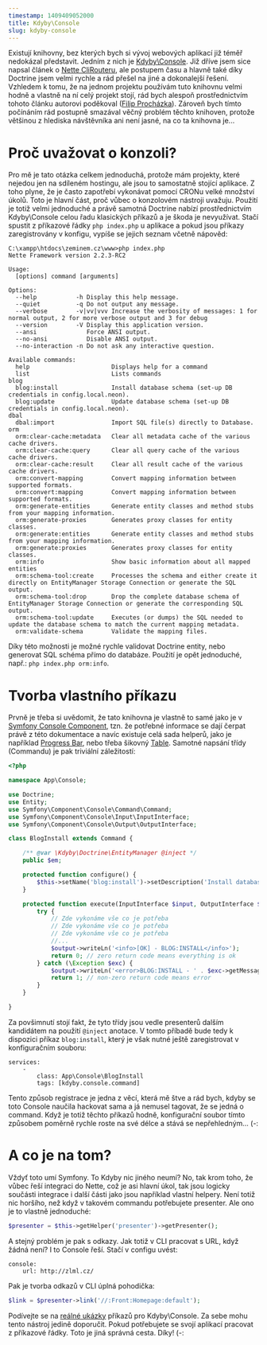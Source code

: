 ```yaml
---
timestamp: 1409409052000
title: Kdyby\Console
slug: kdyby-console
---
```

Existují knihovny, bez kterých bych si vývoj webových aplikací již téměř nedokázal představit. Jedním z nich je [Kdyby\Console](https://github.com/kdyby/console). Již dříve jsem sice napsal článek o [Nette CliRouteru](nette-2-1-dev-clirouter), ale postupem času a hlavně také díky Doctrine jsem velmi rychle a rád přešel na jiné a dokonalejší řešení. Vzhledem k tomu, že na jednom projektu používám tuto knihovnu velmi hodně a vlastně na ní celý projekt stojí, rád bych alespoň prostřednictvím tohoto článku autorovi poděkoval ([Filip Procházka](https://github.com/fprochazka)). Zároveň bych tímto počínáním rád postupně smazával věčný problém těchto knihoven, protože většinou z hlediska návštěvníka ani není jasné, na co ta knihovna je...

# Proč uvažovat o konzoli?

Pro mě je tato otázka celkem jednoduchá, protože mám projekty, které nejedou jen na sdíleném hostingu, ale jsou to samostatně stojící aplikace. Z toho plyne, že je často zapotřebí vykonávat pomocí CRONu velké množství úkolů. Toto je hlavní část, proč vůbec o konzolovém nástroji uvažuju. Použití je totiž velmi jednoduché a právě samotná Doctrine nabízí prostřednictvím Kdyby\Console celou řadu klasických příkazů a je škoda je nevyužívat. Stačí spustit z příkazové řádky `php index.php` u aplikace a pokud jsou příkazy zaregistrovány v konfigu, vypíše se jejich seznam včetně nápověd:

```
C:\xampp\htdocs\zeminem.cz\www>php index.php
Nette Framework version 2.2.3-RC2

Usage:
  [options] command [arguments]

Options:
  --help           -h Display this help message.
  --quiet          -q Do not output any message.
  --verbose        -v|vv|vvv Increase the verbosity of messages: 1 for normal output, 2 for more verbose output and 3 for debug
  --version        -V Display this application version.
  --ansi              Force ANSI output.
  --no-ansi           Disable ANSI output.
  --no-interaction -n Do not ask any interactive question.

Available commands:
  help                       Displays help for a command
  list                       Lists commands
blog
  blog:install               Install database schema (set-up DB credentials in config.local.neon).
  blog:update                Update database schema (set-up DB credentials in config.local.neon).
dbal
  dbal:import                Import SQL file(s) directly to Database.
orm
  orm:clear-cache:metadata   Clear all metadata cache of the various cache drivers.
  orm:clear-cache:query      Clear all query cache of the various cache drivers.
  orm:clear-cache:result     Clear all result cache of the various cache drivers.
  orm:convert-mapping        Convert mapping information between supported formats.
  orm:convert:mapping        Convert mapping information between supported formats.
  orm:generate-entities      Generate entity classes and method stubs from your mapping information.
  orm:generate-proxies       Generates proxy classes for entity classes.
  orm:generate:entities      Generate entity classes and method stubs from your mapping information.
  orm:generate:proxies       Generates proxy classes for entity classes.
  orm:info                   Show basic information about all mapped entities
  orm:schema-tool:create     Processes the schema and either create it directly on EntityManager Storage Connection or generate the SQL output.
  orm:schema-tool:drop       Drop the complete database schema of EntityManager Storage Connection or generate the corresponding SQL output.
  orm:schema-tool:update     Executes (or dumps) the SQL needed to update the database schema to match the current mapping metadata.
  orm:validate-schema        Validate the mapping files.
```
Díky této možnosti je možné rychle validovat Doctrine entity, nebo generovat SQL schéma přímo do databáze. Použití je opět jednoduché, např.: `php index.php orm:info`.

# Tvorba vlastního příkazu

Prvně je třeba si uvědomit, že tato knihovna je vlastně to samé jako je v [Symfony Console Component](http://symfony.com/doc/current/components/console/introduction.html), tzn. že potřebné informace se dají čerpat právě z této dokumentace a navíc existuje celá sada helperů, jako je například [Progress Bar](http://symfony.com/doc/current/components/console/helpers/progressbar.html), nebo třeba šikovný [Table](http://symfony.com/doc/current/components/console/helpers/table.html). Samotné napsání třídy (Commandu) je pak triviální záležitostí:

```php
<?php

namespace App\Console;

use Doctrine;
use Entity;
use Symfony\Component\Console\Command\Command;
use Symfony\Component\Console\Input\InputInterface;
use Symfony\Component\Console\Output\OutputInterface;

class BlogInstall extends Command {

	/** @var \Kdyby\Doctrine\EntityManager @inject */
	public $em;

	protected function configure() {
		$this->setName('blog:install')->setDescription('Install database schema (set-up DB credentials in config.local.neon).');
	}

	protected function execute(InputInterface $input, OutputInterface $output) {
		try {
        	// Zde vykonáme vše co je potřeba
			// Zde vykonáme vše co je potřeba
            // Zde vykonáme vše co je potřeba
            //...
			$output->writeLn('<info>[OK] - BLOG:INSTALL</info>');
			return 0; // zero return code means everything is ok
		} catch (\Exception $exc) {
			$output->writeLn('<error>BLOG:INSTALL - ' . $exc->getMessage() . '</error>');
			return 1; // non-zero return code means error
		}
	}

}
```

Za povšimnutí stojí fakt, že tyto třídy jsou vedle presenterů dalším kandidátem na použití `@inject` anotace. V tomto příbadě bude tedy k dispozici příkaz `blog:install`, který je však nutné ještě zaregistrovat v konfiguračním souboru:

```neon
services:
	-
		class: App\Console\BlogInstall
		tags: [kdyby.console.command]
```

Tento způsob registrace je jedna z věcí, která mě štve a rád bych, kdyby se toto Console naučila hackovat sama a já nemusel tagovat, že se jedná o command. Když je totiž těchto příkazů hodně, konfigurační soubor tímto způsobem poměrně rychle roste na své délce a stává se nepřehledným... (-:

# A co je na tom?

Vždyť toto umí Symfony. To Kdyby nic jiného neumí? No, tak krom toho, že vůbec řeší integraci do Nette, což je asi hlavní úkol, tak jsou logicky součásti integrace i další části jako jsou například vlastní helpery. Není totiž nic horšího, než když v takovém commandu potřebujete presenter. Ale ono je to vlastně jednoduché:

```php
$presenter = $this->getHelper('presenter')->getPresenter();
```

A stejný problém je pak s odkazy. Jak totiž v CLI pracovat s URL, když žádná není? I to Console řeší. Stačí v configu uvést:

```neon
console:
	url: http://zlml.cz/
```

Pak je tvorba odkazů v CLI úplná pohodička:

```php
$link = $presenter->link('//:Front:Homepage:default');
```

Podívejte se na [reálné ukázky](https://github.com/mrtnzlml/zlml.cz/tree/6d1ad3de5b1f98067a38d2085e4939cd17cf5db5/app/commands) příkazů pro Kdyby\Console. Za sebe mohu tento nástroj jedině doporučit. Pokud potřebujete se svojí aplikací pracovat z příkazové řádky. Toto je jiná správná cesta. Díky! (-: